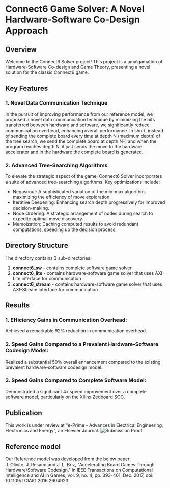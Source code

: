# Connect6 Game Solver: A Novel Hardware-Software Co-Design Approach

## Overview
Welcome to the Connect6 Solver project! This project is a amalgamation of Hardware-Software Co-design and Game Theory, presenting a novel solution for the classic Connect6 game.

## Key Features

### 1. Novel Data Communication Technique
In the pursuit of improving performance from our reference model, we proposed a novel data communication technique by minimizing the bits transferred between hardware and software, we significantly reduce communication overhead, enhancing overall performance. In short, instead of sending the complete board every time at depth N (maximum depth) of the tree search, we send the complete board at depth N-1 and when the program reaches depth N, it just sends the move to the hardware accelerator and in the hardware the complete board is generated.

### 2. Advanced Tree-Searching Algorithms
To elevate the strategic aspect of the game, Connect6 Solver incorporates a suite of advanced tree-searching algorithms. Key optimizations include:
  
  - Negascout: A sophisticated variation of the min-max algorithm, maximizing the efficiency of move exploration.
  - Iterative Deepening: Enhancing search depth progressively for improved decision-making.
  - Node Ordering: A strategic arrangement of nodes during search to expedite optimal move discovery.
  - Memoization: Caching computed results to avoid redundant computations, speeding up the decision process.

## Directory Structure

The directory contains 3 sub-directories:
1. **connect6_sw** - contains complete software game solver
2. **connect6_lite** - contains hardware-software game solver that uses AXI-Lite interface for communication
3. **connect6_stream** - contains hardware-software game solver that uses AXI-Stream interface for communication

## Results
### 1. Efficiency Gains in Communication Overhead:
Achieved a remarkable 92% reduction in communication overhead.
### 2. Speed Gains Compared to a Prevalent Hardware-Software Codesign Model:
Realized a substantial 50% overall enhancement compared to the existing prevalent hardware-software codesign model.
### 3. Speed Gains Compared to Complete Software Model:
Demonstrated a significant 4x speed improvement over a complete software model, particularly on the Xilinx Zedboard SOC.

## Publication
This work is under review at "e-Prime - Advances in Electrical Engineering, Electronics and Energy", an Elsevier Journal.
![Submission Proof](https://github.com/avijeet-trivedi/Connect6/assets/59733259/1ad354b5-4f5c-44ad-88cb-6f950cf27a3e)

## Reference model
Our Reference model was developed from the below paper:  
J. Olivito, J. Resano and J. L. Briz, "Accelerating Board Games Through Hardware/Software Codesign," in IEEE Transactions on Computational Intelligence and AI in Games, vol. 9, no. 4, pp. 393-401, Dec. 2017, doi: 10.1109/TCIAIG.2016.2604923.




